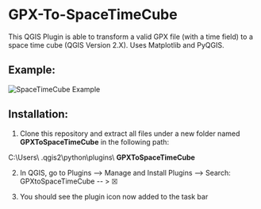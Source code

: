 # GPX-To-SpaceTimeCube
This QGIS Plugin is able to transform a valid GPX file (with a time field) to a space time cube (QGIS Version 2.X). Uses Matplotlib and PyQGIS.

## Example:
![SpaceTimeCube Example](https://i.imgur.com/khgfZaI.png)

## Installation:
1) Clone this repository and extract all files under a new folder named **GPXToSpaceTimeCube** in the following path:

C:\Users\ <username> \.qgis2\python\plugins\ **GPXToSpaceTimeCube**

2) In QGIS, go to Plugins --> Manage and Install Plugins --> Search: GPXtoSpaceTimeCube -- > ☒

3) You should see the plugin icon now added to the task bar 
